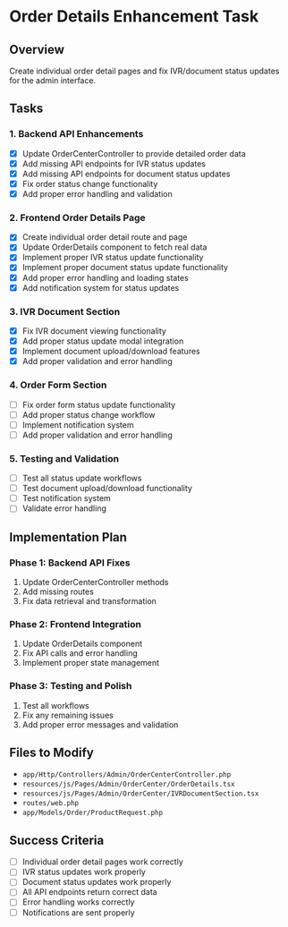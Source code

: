 # Order Details Enhancement Task

## Overview
Create individual order detail pages and fix IVR/document status updates for the admin interface.

## Tasks

### 1. Backend API Enhancements
- [x] Update OrderCenterController to provide detailed order data
- [x] Add missing API endpoints for IVR status updates
- [x] Add missing API endpoints for document status updates
- [x] Fix order status change functionality
- [x] Add proper error handling and validation

### 2. Frontend Order Details Page
- [x] Create individual order detail route and page
- [x] Update OrderDetails component to fetch real data
- [x] Implement proper IVR status update functionality
- [x] Implement proper document status update functionality
- [x] Add proper error handling and loading states
- [x] Add notification system for status updates

### 3. IVR Document Section
- [x] Fix IVR document viewing functionality
- [x] Add proper status update modal integration
- [x] Implement document upload/download features
- [x] Add proper validation and error handling

### 4. Order Form Section
- [ ] Fix order form status update functionality
- [ ] Add proper status change workflow
- [ ] Implement notification system
- [ ] Add proper validation and error handling

### 5. Testing and Validation
- [ ] Test all status update workflows
- [ ] Test document upload/download functionality
- [ ] Test notification system
- [ ] Validate error handling

## Implementation Plan

### Phase 1: Backend API Fixes
1. Update OrderCenterController methods
2. Add missing routes
3. Fix data retrieval and transformation

### Phase 2: Frontend Integration
1. Update OrderDetails component
2. Fix API calls and error handling
3. Implement proper state management

### Phase 3: Testing and Polish
1. Test all workflows
2. Fix any remaining issues
3. Add proper error messages and validation

## Files to Modify
- `app/Http/Controllers/Admin/OrderCenterController.php`
- `resources/js/Pages/Admin/OrderCenter/OrderDetails.tsx`
- `resources/js/Pages/Admin/OrderCenter/IVRDocumentSection.tsx`
- `routes/web.php`
- `app/Models/Order/ProductRequest.php`

## Success Criteria
- [ ] Individual order detail pages work correctly
- [ ] IVR status updates work properly
- [ ] Document status updates work properly
- [ ] All API endpoints return correct data
- [ ] Error handling works correctly
- [ ] Notifications are sent properly 
